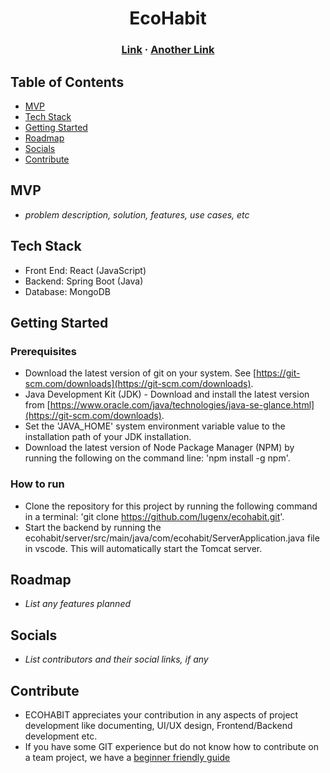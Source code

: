 <h1 align="center">EcoHabit</h1>
<h3 align="center">
    <a href="#">Link</a> · 
    <a href="#" class="default">Another Link</a> 
</h3>

## Table of Contents

- [MVP](#mvp)
- [Tech Stack](#tech-stack)
- [Getting Started](#getting-started)
- [Roadmap](#roadmap)
- [Socials](#socials)
- [Contribute](#contribute)

## MVP

- _problem description, solution, features, use cases, etc_

## Tech Stack

- Front End: React (JavaScript)
- Backend: Spring Boot (Java)
- Database: MongoDB

## Getting Started

### Prerequisites

- Download the latest version of git on your system. See [https://git-scm.com/downloads](https://git-scm.com/downloads).
- Java Development Kit (JDK) - Download and install the latest version from [https://www.oracle.com/java/technologies/java-se-glance.html](https://git-scm.com/downloads).
- Set the 'JAVA_HOME' system environment variable value to the installation path of your JDK installation.
- Download the latest version of Node Package Manager (NPM) by running the following on the command line: 'npm install -g npm'.

### How to run

- Clone the repository for this project by running the following command in a terminal: 'git clone https://github.com/lugenx/ecohabit.git'.
- Start the backend by running the ecohabit/server/src/main/java/com/ecohabit/ServerApplication.java file in vscode. This will automatically start the Tomcat server.

## Roadmap

- _List any features planned_

## Socials

- _List contributors and their social links, if any_


 ## Contribute

 - ECOHABIT appreciates your contribution in any aspects of project development like documenting, UI/UX design, Frontend/Backend development etc.
 - If you have some GIT experience but do not know how to contribute on a team project, we have a [beginner friendly guide](https://github.com/lugenx/ecohabit/blob/main/docs/how-to-contribute.md)